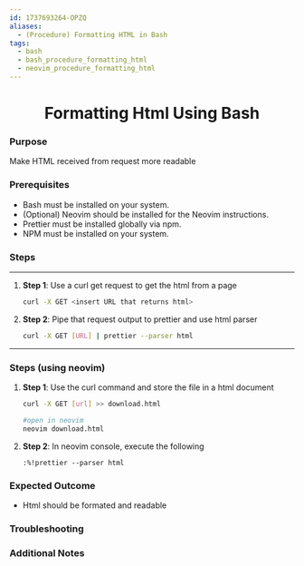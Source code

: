 ```yaml
---
id: 1737693264-OPZQ
aliases:
  - (Procedure) Formatting HTML in Bash
tags:
  - bash
  - bash_procedure_formatting_html
  - neovim_procedure_formatting_html
---
```


<center>
<h1>Formatting Html Using Bash</h1>
</center>


### Purpose
Make HTML received from request more readable

### Prerequisites
- Bash must be installed on your system.
- (Optional) Neovim should be installed for the Neovim instructions.
- Prettier must be installed globally via npm.
- NPM must be installed on your system.


### Steps
---
1. **Step 1**: Use a curl get request to get the html from a page
    ```bash
    curl -X GET <insert URL that returns html>
    ```

2. **Step 2**: Pipe that request output to prettier and use html parser
     ```bash
     curl -X GET [URL] | prettier --parser html  
     ```


---


### Steps (using neovim)
1. **Step 1**: Use the curl command and store the file in a html document
     ```bash
     curl -X GET [url] >> download.html

     #open in neovim
     neovim download.html
     ```
2. **Step 2**: In neovim console, execute the following
     ```neovim
     :%!prettier --parser html
     ```



### Expected Outcome
- Html should be formated and readable

### Troubleshooting

### Additional Notes



